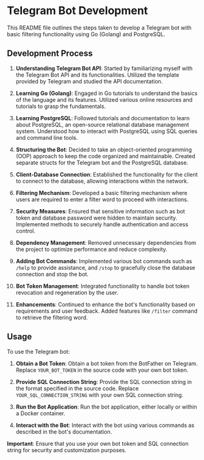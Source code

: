 # Telegram Bot Development

This README file outlines the steps taken to develop a Telegram bot with basic filtering functionality using Go (Golang) and PostgreSQL.

## Development Process

1. **Understanding Telegram Bot API**: Started by familiarizing myself with the Telegram Bot API and its functionalities. Utilized the template provided by Telegram and studied the API documentation.

2. **Learning Go (Golang)**: Engaged in Go tutorials to understand the basics of the language and its features. Utilized various online resources and tutorials to grasp the fundamentals.

3. **Learning PostgreSQL**: Followed tutorials and documentation to learn about PostgreSQL, an open-source relational database management system. Understood how to interact with PostgreSQL using SQL queries and command line tools.

4. **Structuring the Bot**: Decided to take an object-oriented programming (OOP) approach to keep the code organized and maintainable. Created separate structs for the Telegram bot and the PostgreSQL database.

5. **Client-Database Connection**: Established the functionality for the client to connect to the database, allowing interactions within the network.

6. **Filtering Mechanism**: Developed a basic filtering mechanism where users are required to enter a filter word to proceed with interactions.

7. **Security Measures**: Ensured that sensitive information such as bot token and database password were hidden to maintain security. Implemented methods to securely handle authentication and access control.

8. **Dependency Management**: Removed unnecessary dependencies from the project to optimize performance and reduce complexity.

9. **Adding Bot Commands**: Implemented various bot commands such as `/help` to provide assistance, and `/stop` to gracefully close the database connection and stop the bot.

10. **Bot Token Management**: Integrated functionality to handle bot token revocation and regeneration by the user.

11. **Enhancements**: Continued to enhance the bot's functionality based on requirements and user feedback. Added features like `/filter` command to retrieve the filtering word.

## Usage

To use the Telegram bot:

1. **Obtain a Bot Token**: Obtain a bot token from the BotFather on Telegram. Replace `YOUR_BOT_TOKEN` in the source code with your own bot token.

2. **Provide SQL Connection String**: Provide the SQL connection string in the format specified in the source code. Replace `YOUR_SQL_CONNECTION_STRING` with your own SQL connection string.

3. **Run the Bot Application**: Run the bot application, either locally or within a Docker container.

4. **Interact with the Bot**: Interact with the bot using various commands as described in the bot's documentation.

**Important**: Ensure that you use your own bot token and SQL connection string for security and customization purposes.
